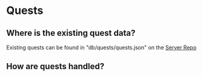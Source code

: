 # Quests

## Where is the existing quest data?
Existing quests can be found in "db/quests/quests.json" on the [Server Repo](https://github.com/pargsoft/AECoopModServer) 

## How are quests handled?
